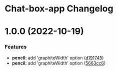 # Chat-box-app Changelog

# 1.0.0 (2022-10-19)


### Features

* **pencil:** add 'graphiteWidth' option ([d191745](https://github.com/thuongnn/ga-npm/commit/d19174527465e7b564d70e95aff6360e7751c082))
* **pencil:** add 'graphiteWidth' option ([5663cc6](https://github.com/thuongnn/ga-npm/commit/5663cc6c2254edcbd5f17a9341f07c280e6fb5bb))
